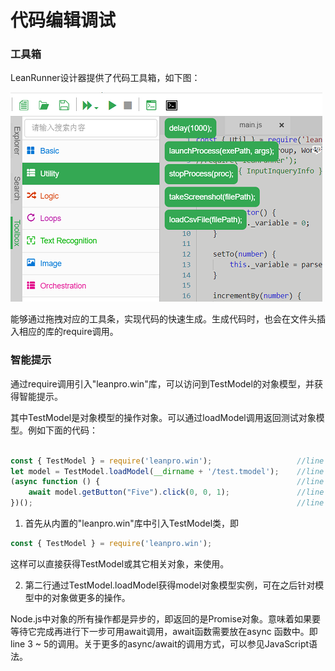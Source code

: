 # 代码编辑调试

### 工具箱

LeanRunner设计器提供了代码工具箱，如下图：

![](assets/code_toolbox.png)

能够通过拖拽对应的工具条，实现代码的快速生成。生成代码时，也会在文件头插入相应的库的require调用。

### 智能提示
通过require调用引入"leanpro.win"库，可以访问到TestModel的对象模型，并获得智能提示。

其中TestModel是对象模型的操作对象。可以通过loadModel调用返回测试对象模型。例如下面的代码：

```javascript

const { TestModel } = require('leanpro.win');                   //line 1
let model = TestModel.loadModel(__dirname + '/test.tmodel');    //line 2
(async function () {                                            //line 3
    await model.getButton("Five").click(0, 0, 1);               //line 4
})();                                                           //line 5

```

1. 首先从内置的"leanpro.win"库中引入TestModel类，即 
```javascript
const { TestModel } = require('leanpro.win'); 
```
这样可以直接获得TestModel或其它相关对象，来使用。

2. 第二行通过TestModel.loadModel获得model对象模型实例，可在之后针对模型中的对象做更多的操作。

Node.js中对象的所有操作都是异步的，即返回的是Promise对象。意味着如果要等待它完成再进行下一步可用await调用，await函数需要放在async 函数中。即line 3 ~ 5的调用。关于更多的async/await的调用方式，可以参见JavaScript语法。
